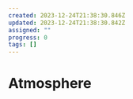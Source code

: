 ```yaml
---
created: 2023-12-24T21:38:30.846Z
updated: 2023-12-24T21:38:30.842Z
assigned: ""
progress: 0
tags: []
---
```


# Atmosphere
